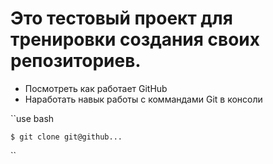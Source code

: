 # Это тестовый проект для тренировки создания своих репозиториев.

- Посмотреть как работает GitHub
- Наработать навык работы с коммандами Git в консоли

``use bash

`$ git clone git@github...`

``


